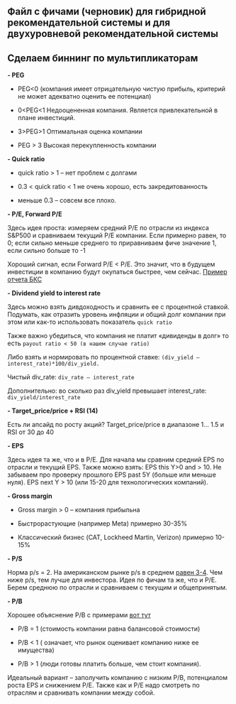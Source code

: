 ## Файл с фичами (черновик) для гибридной рекомендательной системы и для двухуровневой рекомендательной системы

## Сделаем биннинг по мультипликаторам

__- PEG__

   - PEG<0 (компания имеет отрицательную чистую прибыль, критерий не может адекватно оценить ее потенциал) 

   - 0<PEG<1 Недооцененная компания. Является привлекательной в плане инвестиций. 

   - 3>PEG>1 Оптимальная оценка компании 

   - PEG > 3 Высокая перекупленность компании

__- Quick ratio__

   - quick ratio > 1 – нет проблем с долгами
  
   - 0.3 < quick ratio < 1 не очень хорошо, есть закредитованность
  
   - меньше 0.3 – совсем все плохо. 

__- P/E, Forward P/E__

Здесь идея проста: измеряем средний P/E по отрасли из индекса S&P500 и сравниваем текущий P/E компании. Если примерно равен, то 0; если сильно меньше среднего то приравниваем фиче значение 1, если сильно больше то -1 

Хороший сигнал, если Forward P/E < P/E. Это значит, что в будущем инвестиции в компанию будут окупаться быстрее, чем сейчас. 
[Пример отчета БКС](https://investfuture.ru/articles/id/fundamentalnye-pokazateli-rynka-ssha-razbivka-po-sektoram)


__- Dividend yield to interest rate__

Здесь можно взять дивдоходность и сравнить ее с процентной ставкой. Подумать, как отразить уровень инфляции и общий долг компании при этом или как-то использовать показатель `quick ratio`

Также важно убедиться, что компания не платит «дивиденды в долг» то есть `payout ratio < 50 (в нашем случае ratio)`

Либо взять и нормировать по процентной ставке: `(div_yield – interest_rate)*100/div_yield.` 

Чистый div_rate: `div_rate – interest_rate`

Дополнительно: во сколько раз div_yield превышает interest_rate: `div_yield/interest_rate`

__- Target_price/price + RSI (14)__

Есть ли апсайд по росту акций? Target_price/price в диапазоне 1… 1.5 и RSI от 30 до 40 

__- EPS__

Здесь идея та же, что и в P/E. Для начала мы сравним средний EPS по отрасли и текущий EPS.
Также можно взять: EPS this Y>0 and > 10. Не забываем про проверку прошлого EPS past 5Y (больше или меньше нуля).
EPS next Y > 10 (или 15-20 для технологических компаний).

__- Gross margin__

  - Gross margin > 0 – компания прибыльна
  
  - Быстрорастующие (например Meta) примерно 30-35%
  
  - Классический бизнес (CAT, Lockheed Martin, Verizon) примерно 10-15%

__- P/S__

Норма p/s = 2. 
На американском рынке p/s в среднем [равен 3-4](https://www.multpl.com/s-p-500-price-to-sales). 
Чем ниже p/s, тем лучше для инвестора. 
Идея по фичам та же, что и P/E. Берем среднюю по отрасли и сравниваем с текущим и общепринятым.

__- P/B__

Хорошее объяснение P/B с примерами [вот тут](https://smart-lab.ru/blog/544822.php)

  - P/B = 1  (стоимость компании равна балансовой стоимости)
  
  - P/B < 1 ( означает, что рынок оценивает компанию ниже ее имущества)
  
  - P/B > 1 (люди готовы платить больше, чем стоит компания).

Идеальный вариант – заполучить компанию с низким P/B, потенциалом роста EPS и снижением P/E. 
Также как и P/E надо смотреть по отраслям и сравнивать компании между собой. 
